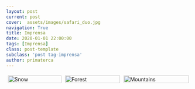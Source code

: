 ```yaml
---
layout: post
current: post
cover:  assets/images/safari_duo.jpg
navigation: True
title: Imprensa
date: 2020-01-01 22:00:00
tags: [Imprensa]
class: post-template
subclass: 'post tag-imprensa'
author: primaterca
---
```

<style>
/* Three image containers (use 25% for four, and 50% for two, etc) */
.row {
  display: flex;
}

.column {
  flex: 33.33%;
  padding: 5px;
}
</style>

<div class="row">
  <div class="column">
    <img src="img_snow.jpg" alt="Snow" style="width:100%">
  </div>
  <div class="column">
    <img src="img_forest.jpg" alt="Forest" style="width:100%">
  </div>
  <div class="column">
    <img src="img_mountains.jpg" alt="Mountains" style="width:100%">
  </div>
</div>